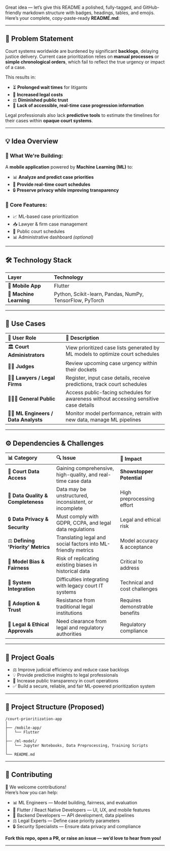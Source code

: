 Great idea — let’s give this README a polished, fully-tagged, and GitHub-friendly markdown structure with badges, headings, tables, and emojis. Here’s your complete, copy-paste-ready **README.md**:

---

## 📌 Problem Statement

Court systems worldwide are burdened by significant **backlogs**, delaying justice delivery. Current case prioritization relies on **manual processes** or **simple chronological orders**, which fail to reflect the true urgency or impact of a case.

This results in:
- ⏳ **Prolonged wait times** for litigants  
- 💸 **Increased legal costs**  
- ⚖️ **Diminished public trust**  
- 🚫 **Lack of accessible, real-time case progression information**  

Legal professionals also lack **predictive tools** to estimate the timelines for their cases within **opaque court systems**.

---

## 💡 Idea Overview

### 🎯 What We're Building:
A **mobile application** powered by **Machine Learning (ML)** to:
- 📊 **Analyze and predict case priorities**  
- 📅 **Provide real-time court schedules**  
- 🔒 **Preserve privacy while improving transparency**

### 📝 Core Features:
- 📈 ML-based case prioritization
- 📥 Lawyer & firm case management
- 📅 Public court schedules
- 📊 Administrative dashboard *(optional)*

---

## 🛠️ Technology Stack

| Layer               | Technology                                                                 |
|:--------------------|:---------------------------------------------------------------------------|
| **📱 Mobile App**        | Flutter                   |
| **🤖 Machine Learning**  | Python, Scikit-learn, Pandas, NumPy, TensorFlow, PyTorch                    |
---

## 📱 Use Cases

| 👤 User Role              | 📌 Description                                                                                          |
|:--------------------------|:--------------------------------------------------------------------------------------------------------|
| 🏛️ **Court Administrators** | View prioritized case lists generated by ML models to optimize court schedules                          |
| 👩‍⚖️ **Judges**               | Review upcoming case urgency within their dockets                                                       |
| 👨‍💼 **Lawyers / Legal Firms**| Register, input case details, receive predictions, track court schedules                                 |
| 🧑‍🤝‍🧑 **General Public**       | Access public-facing schedules for awareness without accessing sensitive case details                   |
| 🧑‍💻 **ML Engineers / Data Analysts**| Monitor model performance, retrain with new data, manage ML pipelines                                  |

---

## ⚙️ Dependencies & Challenges

| 📊 Category                    | 🔍 Issue                                                                                      | 🚨 Impact                     |
|:-------------------------------|:----------------------------------------------------------------------------------------------|:-------------------------------|
| 📑 **Court Data Access**          | Gaining comprehensive, high-quality, and real-time case data                                   | **Showstopper Potential**       |
| 📝 **Data Quality & Completeness**| Data may be unstructured, inconsistent, or incomplete                                           | High preprocessing effort       |
| 🔒 **Data Privacy & Security**   | Must comply with GDPR, CCPA, and legal data regulations                                          | Legal and ethical risk          |
| ⚖️ **Defining 'Priority' Metrics**| Translating legal and social factors into ML-friendly metrics                                    | Model accuracy & acceptance     |
| 🧮 **Model Bias & Fairness**      | Risk of replicating existing biases in historical data                                           | Critical to address             |
| 🔌 **System Integration**         | Difficulties integrating with legacy court IT systems                                            | Technical and cost challenges   |
| 🤝 **Adoption & Trust**           | Resistance from traditional legal institutions                                                  | Requires demonstrable benefits  |
| 📜 **Legal & Ethical Approvals**  | Need clearance from legal and regulatory authorities                                             | Regulatory compliance           |

---

## 🎯 Project Goals

- ⚖️ Improve judicial efficiency and reduce case backlogs  
- 💡 Provide predictive insights to legal professionals  
- 📣 Increase public transparency in court operations  
- ✅ Build a secure, reliable, and fair ML-powered prioritization system  

---

## 📂 Project Structure (Proposed)

```
/court-prioritization-app
│
├── /mobile-app/
│   └── Flutter
│
├── /ml-model/
│   └── Jupyter Notebooks, Data Preprocessing, Training Scripts
│
└── README.md
```

---

## 🤝 Contributing

👋 We welcome contributions!  
Here’s how you can help:
- 📊 ML Engineers — Model building, fairness, and evaluation  
- 📱 Flutter / React Native Developers — UI, UX, and mobile features  
- 🔌 Backend Developers — API development, data pipelines  
- ⚖️ Legal Experts — Define case priority parameters  
- 🔒 Security Specialists — Ensure data privacy and compliance  

**Fork this repo, open a PR, or raise an issue — we’d love to hear from you!**

---

